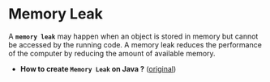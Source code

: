# Memory Leak


A **`memory leak`** may happen when an object is stored in memory but cannot be accessed by the running code. 
A memory leak reduces the performance of the computer by reducing the amount of available memory. 


- **How to create `Memory Leak` on Java ?** ([original](https://stackoverflow.com/questions/6470651/creating-a-memory-leak-with-java?rq=1))
```javascript

```
